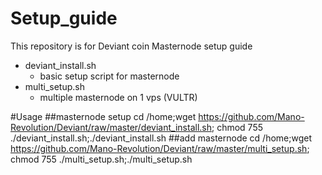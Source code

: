 Setup_guide
=============
This repository is for Deviant coin Masternode setup guide

* deviant_install.sh
    * basic setup script for masternode
* multi_setup.sh
    * multiple masternode on 1 vps (VULTR) 
    
#Usage
##masternode setup
cd /home;wget https://github.com/Mano-Revolution/Deviant/raw/master/deviant_install.sh; chmod 755  ./deviant_install.sh;./deviant_install.sh
##add masternode
cd /home;wget https://github.com/Mano-Revolution/Deviant/raw/master/multi_setup.sh; chmod 755 ./multi_setup.sh;./multi_setup.sh
